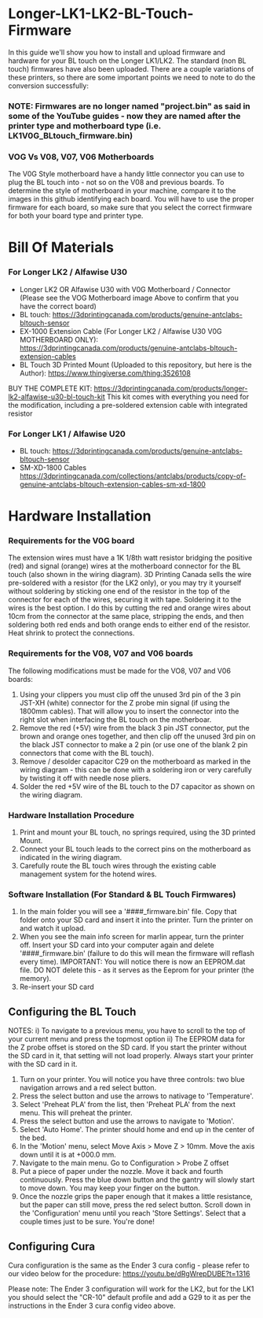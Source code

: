 # Longer-LK1-LK2-BL-Touch-Firmware
In this guide we'll show you how to install and upload firmware and hardware for your BL touch on the Longer LK1/LK2. The standard (non BL touch) firmwares have also been uploaded. There are a couple variations of these printers, so there are some important points we need to note to do the conversion successfully: 

### NOTE: Firmwares are no longer named "project.bin" as said in some of the YouTube guides - now they are named after the printer type and motherboard type (i.e. LK1V0G_BLtouch_firmware.bin) 

### VOG Vs V08, V07, V06 Motherboards 
The V0G Style motherboard have a handy little connector you can use to plug the BL touch into - not so on the V08 and previous boards. To determine the style of motherboard in your machine, compare it to the images in this github identifying each board. You will have to use the proper firmware for each board, so make sure that you select the correct firmware for both your board type and printer type.  


# Bill Of Materials 
### For Longer LK2 / Alfawise U30 
- Longer LK2 OR Alfawise U30 with V0G Motherboard / Connector (Please see the VOG Motherboard image Above to confirm that you have the correct board)
- BL touch: https://3dprintingcanada.com/products/genuine-antclabs-bltouch-sensor
- EX-1000 Extension Cable (For Longer LK2 / Alfawise U30 V0G MOTHERBOARD ONLY): https://3dprintingcanada.com/products/genuine-antclabs-bltouch-extension-cables
- BL Touch 3D Printed Mount (Uploaded to this repository, but here is the Author): https://www.thingiverse.com/thing:3526108

BUY THE COMPLETE KIT: https://3dprintingcanada.com/products/longer-lk2-alfawise-u30-bl-touch-kit
This kit comes with everything you need for the modification, including a pre-soldered extension cable with integrated resistor

### For Longer LK1 / Alfawise U20 

- BL touch: https://3dprintingcanada.com/products/genuine-antclabs-bltouch-sensor
- SM-XD-1800 Cables https://3dprintingcanada.com/collections/antclabs/products/copy-of-genuine-antclabs-bltouch-extension-cables-sm-xd-1800

# Hardware Installation 

### Requirements for the V0G board
The extension wires must have a 1K 1/8th watt resistor bridging the positive (red) and signal (orange) wires at the motherboard connector for the BL touch (also shown in the wiring diagram). 3D Printing Canada sells the wire pre-soldered with a resistor (for the LK2 only), or you may try it yourself without soldering by sticking one end of the resistor in the top of the connector for each of the wires, securing it with tape. Soldering it to the wires is the best option. I do this by cutting the  red and orange wires about 10cm from the connector at the same place, stripping the ends, and then soldering both red ends and both orange ends to either end of the resistor. Heat shrink to protect the connections. 

### Requirements for the V08, V07 and V06 boards
The following modifications must be made for the VO8, V07 and V06 boards: 

1) Using your clippers you must clip off the unused 3rd pin of the 3 pin JST-XH (white) connector for the Z probe min signal (if using the 1800mm cables). That will allow you to insert the connector into the right slot when interfacing the BL touch on the motherboar.
2) Remove the red (+5V) wire from the black 3 pin JST connector, put the brown and orange ones together, and then clip off the unused 3rd pin on the black JST connector to make a 2 pin (or use one of the blank 2 pin connectors that come with the BL touch). 
3) Remove / desolder capacitor C29 on the motherboard as marked in the wiring diagram - this can be done with a soldering iron or very carefully by twisting it off with needle nose pliers. 
4) Solder the red +5V wire of the BL touch to the D7 capacitor as shown on the wiring diagram. 

### Hardware Installation Procedure 
1) Print and mount your BL touch, no springs required, using the 3D printed Mount. 
2) Connect your BL touch leads to the correct pins on the motherboard as indicated in the wiring diagram. 
3) Carefully route the BL touch wires through the existing cable management system for the hotend wires.

### Software Installation (For Standard & BL Touch Firmwares)
1) In the main folder you will see a '####_firmware.bin' file. Copy that folder onto your SD card and insert it into the printer. Turn the printer on and watch it upload. 
2) When you see the main info screen for marlin appear, turn the printer off. Insert your SD card into your computer again and delete '####_firmware.bin' (failure to do this will mean the firmware will reflash every time). IMPORTANT: You will notice there is now an EEPROM.dat file. DO NOT delete this - as it serves as the Eeprom for your printer (the memory).
3) Re-insert your SD card

## Configuring the BL Touch
NOTES:
i) To navigate to a previous menu, you have to scroll to the top of your current menu and press the topmost option 
ii) The EEPROM data for the Z probe offset is stored on the SD card. If you start the printer without the SD card in it, that setting will not load properly. Always start your printer with the SD card in it. 

1) Turn on your printer. You will notice you have three controls: two blue navigation arrows and a red select button. 
2) Press the select button and use the arrows to nativage to 'Temperature'.
3) Select 'Preheat PLA' from the list, then 'Preheat PLA' from the next menu. This will preheat the printer.
4) Press the select button and use the arrows to navigate to 'Motion'.
5) Select 'Auto Home'. The printer should home and end up in the center of the bed.
6) In the 'Motion' menu, select Move Axis > Move Z > 10mm. Move the axis down until it is at +000.0 mm. 
7) Navigate to the main menu. Go to Configuration > Probe Z offset
8) Put a piece of paper under the nozzle. Move it back and fourth continuously. Press the blue down button and the gantry will slowly start to move down. You may keep your finger on the button. 
9) Once the nozzle grips the paper enough that it makes a little resistance, but the paper can still move, press the red select button. Scroll down in the 'Configuration' menu until you reach 'Store Settings'. Select that a couple times just to be sure. You're done! 

## Configuring Cura

Cura configuration is the same as the Ender 3 cura config - please refer to our video below for the procedure: 
https://youtu.be/dRgWrepDUBE?t=1316

Please note: The Ender 3 configuration will work for the LK2, but for the LK1 you should select the "CR-10" default profile and add a G29 to it as per the instructions in the Ender 3 cura config video above. 
